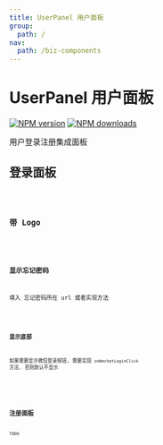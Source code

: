 ```yaml
---
title: UserPanel 用户面板
group:
  path: /
nav:
  path: /biz-components
---
```


# UserPanel 用户面板

[![NPM version][version-image]][version-url] [![NPM downloads][download-image]][download-url]

用户登录注册集成面板

[version-image]: http://img.shields.io/npm/v/@arvinxu/user-panel.svg?color=deepgreen&label=latest
[version-url]: http://npmjs.org/package/@arvinxu/user-panel
[download-image]: https://img.shields.io/npm/dm/@arvinxu/user-panel.svg
[download-url]: https://github.com/arvinxx/components/tree/master/packages/user-panel

## 登录面板

<code src='../demos/Login.tsx' />

### 带 Logo

<code src='../demos/LoginWithLogo.tsx' />

### 显示忘记密码

填入 忘记密码所在 url 或者实现方法

<code src='../demos/LoginWithForgotUrl.tsx' />

### 显示底部

如果需要显示微信登录按钮, 需要实现 `onWechatLoginClick` 方法. 否则默认不显示

<code src='../demos/LoginWithFooter.tsx' />

<API src='./UserLogin.tsx'></API>

## 注册面板

TODO
